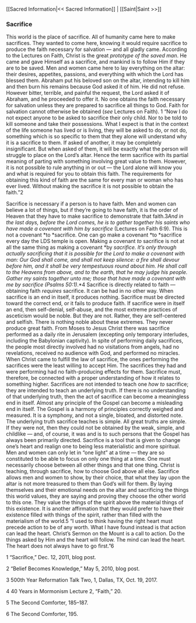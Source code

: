 [[Sacred Information|<< Sacred Information]]  |  [[Saint|Saint >>]]

### Sacrifice
This world is the place of sacrifice. All of humanity came here to make sacrifices. They wanted to come here, knowing it would require sacrifice to produce the faith necessary for salvation — and all gladly came. According to the Lectures on Faith, Christ is the great *prototype of the saved man*. He came and gave Himself as a sacrifice, and mankind is to follow Him if they are to be saved. Men and women came here to lay everything on the altar: their desires, appetites, passions, and everything with which the Lord has blessed them. Abraham put his beloved son on the altar, intending to kill him and then burn his remains because God asked it of him. He did not refuse. However bitter, terrible, and painful the request, the Lord asked it of Abraham, and he proceeded to offer it. No one obtains the faith necessary for salvation unless they are prepared to sacrifice all things to God. Faith for salvation cannot otherwise be obtained (*see* Lectures on Faith). 1 “Now I do not expect anyone to be asked to sacrifice their only child. Nor to be told to kill someone and take their possessions. What I expect is that in the context of the life someone has lived or is living, they will be asked to do, or not do, something which is so specific to them that they alone will understand why it is a sacrifice to them. If asked of another, it may be completely insignificant. But when asked of them, it will be exactly what the person will struggle to place on the Lord’s altar. Hence the term sacrifice with its partial meaning of parting with something involving great value to them. However, it is not possible to rule anything in or out — the Lord alone will know you and what is required for you to obtain this faith. The requirements for obtaining this kind of faith are the same for every man or woman who has ever lived. Without making the sacrifice it is not possible to obtain the faith.”2

Sacrifice is necessary if a person is to have faith. Men and women can believe a lot of things, but if they’re going to have faith, it is the order of Heaven that they have to make sacrifice to demonstrate that faith.3*And in the last days, before the Lord comes, he is to gather together his saints who have made a covenant with him by sacrifice* (Lectures on Faith 6:9). This is not a covenant *to *sacrifice. One can go make a covenant *to *sacrifice every day the LDS temple is open. Making a covenant *to* sacrifice is not at all the same thing as making a covenant *by *sacrifice. It’s only through actually sacrificing that it is possible for the Lord to make a covenant with man: *Our God shall come, and shall not keep silence: a fire shall devour before him, and it shall be very tempestuous round about him. He shall call to the Heavens from above, and to the earth, that he may judge his people. Gather my saints together unto me; those that have made a covenant with me by sacrifice* (Psalms 50:1)*.*4 Sacrifice is directly related to faith — obtaining faith *requires* sacrifice. It can be had in no other way. When sacrifice is an end in itself, it produces nothing. Sacrifice must be directed toward the correct end, or it fails to produce faith. If sacrifice were in itself an end, then self-denial, self-abuse, and the most extreme practices of asceticism would be noble. But they are not. Rather, they are self-centered and selfish. There is nothing noble about these extremes. They never produce great faith. From Moses to Jesus Christ there was sacrifice performed as a daily rite in Jerusalem (excepting only temporary interludes, including the Babylonian captivity). In spite of performing daily sacrifices, the people most directly involved had no visitations from angels, had no revelations, received no audience with God, and performed no miracles. When Christ came to fulfill the law of sacrifice, the ones performing the sacrifices were the least willing to accept Him. The sacrifices they had and were performing had no faith-producing effects for them. Sacrifice must, therefore, be connected with a proper understanding of how it relates to something higher. Sacrifices are not intended to teach one *how to* sacrifice; they are intended to teach an underlying truth. If there is no understanding of that underlying truth, then the act of sacrifice can become a meaningless end in itself. Almost any principle of the Gospel can become a misleading end in itself. The Gospel is a harmony of principles correctly weighed and measured. It is a symphony, and not a single, bloated, and distorted note. The underlying truth sacrifice teaches is simple. All great truths are simple. If they were not, then they could not be obtained by the weak, simple, and childlike — and, of course, it was and is to such persons that the Gospel has always been primarily directed. Sacrifice is a tool that is given to change one’s heart and realign one to being less materialistic and more spiritual. Men and women can only let in “one light” at a time — they are so constituted to be able to focus on only one thing at a time. One must necessarily choose between all other things and that one thing. Christ is teaching, through sacrifice, how to choose God above all else. Sacrifice allows men and women to show, by their choice, that what they lay upon the altar is not more treasured to them than God’s will for them. By laying themselves and their emotional needs on the altar and sacrificing the things this world values, they are saying and proving they choose the other world to this one. They value the things of the spirit above the material things of this existence. It is another affirmation that they would prefer to have their existence filled with things of the spirit, rather than filled with the materialism of the world.5 “I used to think having the right heart must precede action to be of any worth. What I have found instead is that action can lead the heart. Christ’s Sermon on the Mount is a call to action. Do the things asked by Him and the heart will follow. The mind can lead the heart. The heart does not always have to go first.”6



1 “Sacrifice,” Dec. 12, 2011, blog post.


2 “Belief Becomes Knowledge,” May 5, 2010, blog post.


3 500th Year Reformation Talk Two, 1, Dallas, TX, Oct. 19, 2017.


4 40 Years in Mormonism Lecture 2, “Faith,” 20.


5 The Second Comforter, 185–187.


6 The Second Comforter, 195.